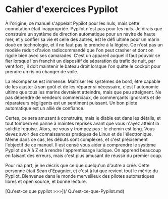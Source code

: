 # Cahier d'exercices Pypilot
À l'origine, ce manuel s'appelait Pypilot pour les nuls, mais cette connotation était inappropriée. Pypilot n'est pas pour les nuls. Je dirais que construire un système de direction automatique pour un navire de haute mer, et y confier sa vie et celle des autres, est le défi ultime pour un marin doué en technologie, et il ne faut pas le prendre à la légère. Ce n'est pas un modèle réduit d'avion radiocommandé que l'on peut crasher et dont on rigole bien avec ses camarades. C'est un appareil auquel il faut pouvoir se fier lorsque l'on franchit un dispositif de séparation du trafic de nuit, par vent fort ; il doit maintenir le bateau droit lorsque l'on quitte le cockpit pour prendre un ris ou changer de voile.

La récompense est immense. Maîtriser les systèmes de bord, être capable de les ajuster à son goût et de les réparer si nécessaire, c'est l'autonomie ultime que tous les marins devraient atteindre, mais que peu atteignent. Ne pas dépendre de vendeurs commerciaux, de commerçants ignorants et de réparateurs négligents est un sentiment puissant. Un bon pilote automatique est un allié de confiance.

Certes, ce sera amusant à construire, mais le diable est dans les détails, et tout tombera en panne à maintes reprises avant que vous n'ayez atteint la solidité requise. Alors, ne vous y trompez pas : le chemin est long. Vous devez avoir des connaissances pratiques de Linux et de l'électronique. Même dans ce cas, les débuts sont complexes, et c'est précisément l'objectif de ce manuel. Il est censé vous aider à comprendre le système Pypilot de A à Z et à rendre l'apprentissage ludique. On apprend beaucoup en faisant des erreurs, mais c'est plus amusant de réussir du premier coup.

Pour ma part, je ne décris que ce que quelqu'un d'autre a créé. Cette personne était Sean d'Epagnier, et c'est à lui que revient tout le mérite du Pypilot. Bienvenue dans le monde merveilleux des pilotes automatiques libres et open source, et bonne lecture.

[Qu'est-ce que pypilot >>>](/ Qu'est-ce-que-Pypilot.md)




